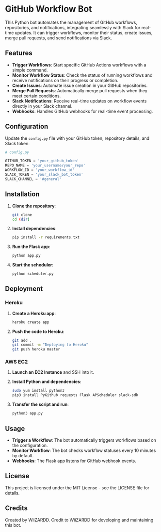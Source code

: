 
# GitHub Workflow Bot

This Python bot automates the management of GitHub workflows, repositories, and notifications, integrating seamlessly with Slack for real-time updates. It can trigger workflows, monitor their status, create issues, merge pull requests, and send notifications via Slack.

## Features

- **Trigger Workflows**: Start specific GitHub Actions workflows with a simple command.
- **Monitor Workflow Status**: Check the status of running workflows and receive notifications on their progress or completion.
- **Create Issues**: Automate issue creation in your GitHub repositories.
- **Merge Pull Requests**: Automatically merge pull requests when they meet certain conditions.
- **Slack Notifications**: Receive real-time updates on workflow events directly in your Slack channel.
- **Webhooks**: Handles GitHub webhooks for real-time event processing.

## Configuration

Update the `config.py` file with your GitHub token, repository details, and Slack token:

```python
# config.py

GITHUB_TOKEN = 'your_github_token'
REPO_NAME = 'your_username/your_repo'
WORKFLOW_ID = 'your_workflow_id'
SLACK_TOKEN = 'your_slack_bot_token'
SLACK_CHANNEL = '#general'
```

## Installation

1. **Clone the repository**:
   ```bash
   git clone
   cd (dir)
   ```

2. **Install dependencies**:
   ```bash
   pip install -r requirements.txt
   ```

3. **Run the Flask app**:
   ```bash
   python app.py
   ```

4. **Start the scheduler**:
   ```bash
   python scheduler.py
   ```

## Deployment

### Heroku

1. **Create a Heroku app**:
   ```bash
   heroku create app
   ```

2. **Push the code to Heroku**:
   ```bash
   git add .
   git commit -m "Deploying to Heroku"
   git push heroku master
   ```

### AWS EC2

1. **Launch an EC2 Instance** and SSH into it.

2. **Install Python and dependencies**:
   ```bash
   sudo yum install python3
   pip3 install PyGithub requests Flask APScheduler slack-sdk
   ```

3. **Transfer the script and run**:
   ```bash
   python3 app.py
   ```

## Usage

- **Trigger a Workflow**: The bot automatically triggers workflows based on the configuration.
- **Monitor Workflow**: The bot checks workflow statuses every 10 minutes by default.
- **Webhooks**: The Flask app listens for GitHub webhook events.

## License

This project is licensed under the MIT License - see the LICENSE file for details.

## Credits

Created by WiiZARDD. Credit to WiiZARDD for developing and maintaining this bot.
